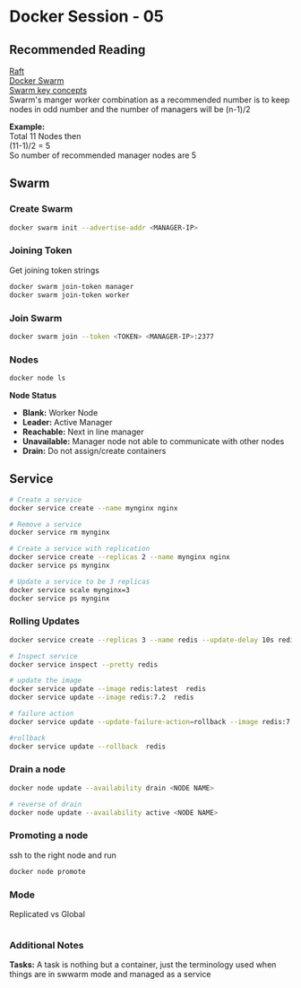 # Docker Session - 05 #
## Recommended Reading ##
[Raft](https://raft.github.io) <br>
[Docker Swarm](https://docs.docker.com/engine/swarm/)<br>
[Swarm key concepts](https://docs.docker.com/engine/swarm/key-concepts/)
<br>
Swarm's manger worker combination as a recommended number is to keep nodes in odd number and the number of managers will be (n-1)/2

**Example:** <br>
Total 11 Nodes then <br>
(11-1)/2 = 5<br>
So number of recommended manager nodes are 5
## Swarm ##
### Create Swarm ###
```bash
docker swarm init --advertise-addr <MANAGER-IP>
```
### Joining Token ###
Get joining token strings
```bash
docker swarm join-token manager
docker swarm join-token worker
```
### Join Swarm ###

```bash
docker swarm join --token <TOKEN> <MANAGER-IP>:2377
```
### Nodes ###
```bash
docker node ls
```
**Node Status**
* **Blank:** Worker Node
* **Leader:** Active Manager
* **Reachable:** Next in line manager
* **Unavailable:** Manager node not able to communicate with other nodes
* **Drain:** Do not assign/create containers

## Service ##
```bash
# Create a service
docker service create --name mynginx nginx

# Remove a service
docker service rm mynginx

# Create a service with replication
docker service create --replicas 2 --name mynginx nginx
docker service ps mynginx

# Update a service to be 3 replicas
docker service scale mynginx=3
docker service ps mynginx
```
### Rolling Updates ###
```bash
docker service create --replicas 3 --name redis --update-delay 10s redis:6.2.8

# Inspect service 
docker service inspect --pretty redis

# update the image
docker service update --image redis:latest  redis
docker service update --image redis:7.2  redis

# failure action
docker service update --update-failure-action=rollback --image redis:7.2  redis

#rollback
docker service update --rollback  redis
```

### Drain a node ###
```bash
docker node update --availability drain <NODE NAME>

# reverse of drain
docker node update --availability active <NODE NAME>
```

### Promoting a node ###
ssh to the right node and run
```bash
docker node promote
```

### Mode ###
Replicated vs Global
```bash
```

### Additional Notes ###
**Tasks:** A task is nothing but a container, just the terminology used when things are in swwarm mode and managed as a service